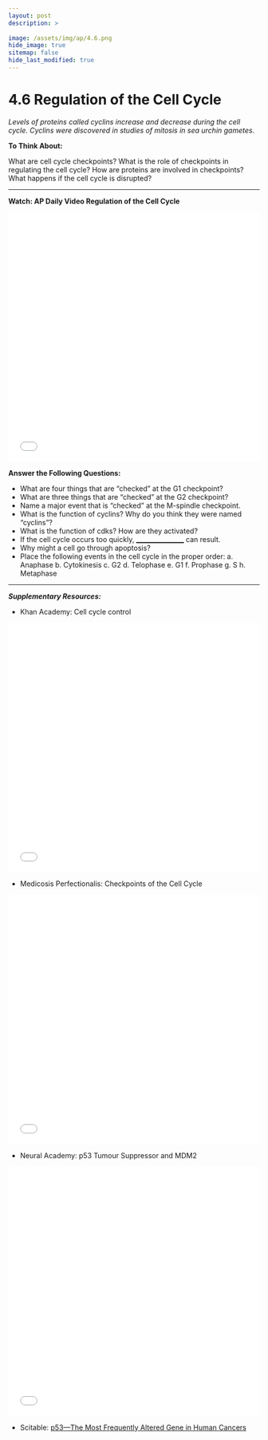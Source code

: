 ```yaml
---
layout: post
description: >
  
image: /assets/img/ap/4.6.png
hide_image: true
sitemap: false
hide_last_modified: true
---
```


# 4.6 Regulation of the Cell Cycle

*Levels of proteins called cyclins increase and decrease during the cell cycle. Cyclins were discovered in studies of mitosis in sea urchin gametes.*

**To Think About:** 

What are cell cycle checkpoints?
What is the role of checkpoints in regulating the cell cycle?
How are proteins are involved in checkpoints?
What happens if the cell cycle is disrupted?

---

**Watch: AP Daily Video Regulation of the Cell Cycle**

<iframe src="//player.bilibili.com/player.html?isOutside=true&aid=762646093&bvid=BV1964y1a7Xj&cid=410751632&p=41&high_quality=1&danmaku=0&autoplay=0" allowfullscreen="allowfullscreen" width="100%" height="500" scrolling="no" frameborder="0" sandbox="allow-top-navigation allow-same-origin allow-forms allow-scripts"></iframe>

**Answer the Following Questions:**

- What are four things that are “checked” at the G1 checkpoint?
- What are three things that are “checked” at the G2 checkpoint?
- Name a major event that is “checked” at the M-spindle checkpoint.
- What is the function of cyclins?  Why do you think they were named “cyclins”?
- What is the function of cdks?  How are they activated?
- If the cell cycle occurs too quickly, <u>_______________</u> can result.
- Why might a cell go through apoptosis?
- Place the following events in the cell cycle in the proper order:
a.	Anaphase
b.	Cytokinesis
c.	G2
d.	Telophase
e.	G1
f.	Prophase
g.	S
h.	Metaphase

---

***Supplementary Resources:*** 

- Khan Academy: Cell cycle control

<iframe src="//player.bilibili.com/player.html?isOutside=true&aid=112935946946386&bvid=BV1PSYVeXEc6&cid=500001644494958&p=1&high_quality=1&danmaku=0&autoplay=0" allowfullscreen="allowfullscreen" width="100%" height="500" scrolling="no" frameborder="0" sandbox="allow-top-navigation allow-same-origin allow-forms allow-scripts"></iframe>

- Medicosis Perfectionalis: Checkpoints of the Cell Cycle

<iframe src="//player.bilibili.com/player.html?isOutside=true&aid=112935946946397&bvid=BV1PSYVeXEcq&cid=500001644494893&p=1&high_quality=1&danmaku=0&autoplay=0" allowfullscreen="allowfullscreen" width="100%" height="500" scrolling="no" frameborder="0" sandbox="allow-top-navigation allow-same-origin allow-forms allow-scripts"></iframe>

- Neural Academy:  p53 Tumour Suppressor and MDM2

<iframe src="//player.bilibili.com/player.html?isOutside=true&aid=112935946947170&bvid=BV1ASYVeXEzx&cid=500001644494939&p=1&high_quality=1&danmaku=0&autoplay=0" allowfullscreen="allowfullscreen" width="100%" height="500" scrolling="no" frameborder="0" sandbox="allow-top-navigation allow-same-origin allow-forms allow-scripts"></iframe>

- Scitable:  [p53—The Most Frequently Altered Gene in Human Cancers](https://www.nature.com/scitable/topicpage/p53-the-most-frequently-altered-gene-in-14192717/)